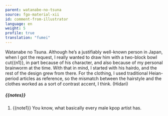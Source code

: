 ```yaml
---
parent: watanabe-no-tsuna
source: fgo-material-xii
id: comment-from-illustrator
language: en
weight: 5
profile: true
translation: "fumei"
---
```


Watanabe no Tsuna. Although he’s a justifiably well-known person in Japan, when I got the request, I really wanted to draw him with a two-block bowl cut{{n1}}, in part because of his character, and also because of my personal brainworm at the time. With that in mind, I started with his hairdo, and the rest of the design grew from there. For the clothing, I used traditional Heian-period articles as reference, so the mismatch between the hairstyle and the clothes worked as a sort of contrast accent, I think. (Hidari)

##### {{notes}}

1. {{note1}} You know, what basically every male kpop artist has.

